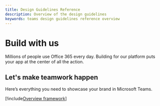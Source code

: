 ```yaml
---
title: Design Guidelines Reference
description: Overview of the design guidelines
keywords: teams design guidelines reference overview
---
```

# Build with us

Millions of people use Office 365 every day. Building for our platform puts your app at the center of all the action.

## Let's make teamwork happen

Here’s everything you need to showcase your brand in Microsoft Teams.

[!include[Overview framework](~/includes/design/overview-fx.html)]
